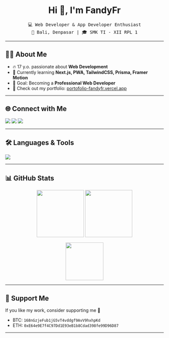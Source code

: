<h1 align="center">Hi 👋, I'm FandyFr</h1>
<p align="center">
  <samp>💻 Web Developer & App Developer Enthusiast</samp><br>
  <samp>📍 Bali, Denpasar | 🎓 SMK TI - XII RPL 1</samp>
</p>

---

## 👨‍💻 About Me
- 🔥 17 y.o. passionate about **Web Development**  
- 🌱 Currently learning **Next.js, PWA, TailwindCSS, Prisma, Framer Motion**  
- 🎯 Goal: Becoming a **Professional Web Developer**  
- 🚀 Check out my portfolio: [portofolio-fandyfr.vercel.app](https://portofolio-fandyfr.vercel.app/)

---

## 🌐 Connect with Me
<p align="left">
  <a href="https://twitter.com/fandyfrofficial" target="_blank"><img src="https://img.shields.io/badge/Twitter-1DA1F2?logo=twitter&logoColor=white" /></a>
  <a href="https://instagram.com/fndy.fr" target="_blank"><img src="https://img.shields.io/badge/Instagram-E4405F?logo=instagram&logoColor=white" /></a>
  <a href="https://github.com/FandyFr" target="_blank"><img src="https://img.shields.io/badge/GitHub-100000?logo=github&logoColor=white" /></a>
</p>

---

## 🛠️ Languages & Tools
<p>
  <img src="https://skillicons.dev/icons?i=html,css,js,php,react,nextjs,nodejs,tailwind,prisma,mongodb,mysql,git,figma,blender,unity,python,c,cs,cpp,framermotion" />
</p>

---

## 📊 GitHub Stats
<p align="center">
  <img src="https://github-readme-stats.vercel.app/api?username=FandyFr&theme=synthwave&hide_border=false&include_all_commits=true&count_private=true" height="150"/>
  <img src="https://github-readme-streak-stats.herokuapp.com/?user=FandyFr&theme=synthwave&hide_border=false" height="150"/>
</p>
<p align="center">
  <img src="https://github-readme-stats.vercel.app/api/top-langs/?username=FandyFr&theme=synthwave&hide_border=false&layout=compact" height="120"/>
</p>

---

## 💖 Support Me
If you like my work, consider supporting me 🚀  
- BTC: `168nGzjeFub1jG5vT4vddgf9AvV9hxhpKd`  
- ETH: `0xE64e9E7f4C97Dd1E93eB1b8Cdad398fe99D96D87`  

---
